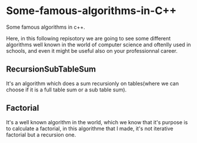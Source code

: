 # Some-famous-algorithms-in-C++
Some famous algorithms in c++.

Here, in this following repisotory we are going to see some different algorithms well known in the world of computer science and oftenlly used in schools, and even it might be useful also on your professionnal career.

## RecursionSubTableSum
It's an algorithm which does a sum recursionly on tables(where we can choose if it is a full table sum or a sub table sum).

## Factorial
It's a well known algorithm in the world, which we know that it's purpose is to calculate a factorial, in this algorithme that I made, it's not iterative factorial but a recursion one.